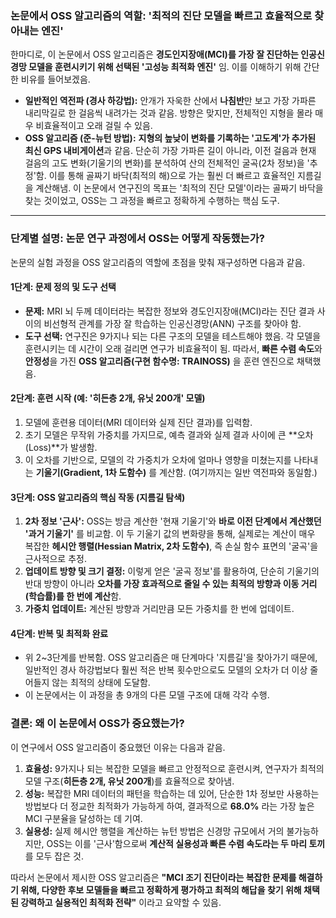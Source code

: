 
### 논문에서 OSS 알고리즘의 역할: '최적의 진단 모델을 빠르고 효율적으로 찾아내는 엔진'
한마디로, 이 논문에서 OSS 알고리즘은 **경도인지장애(MCI)를 가장 잘 진단하는 인공신경망 모델을 훈련시키기 위해 선택된 '고성능 최적화 엔진'** 임.
이를 이해하기 위해 간단한 비유를 들어보겠음.
*   **일반적인 역전파 (경사 하강법):** 안개가 자욱한 산에서 **나침반**만 보고 가장 가파른 내리막길로 한 걸음씩 내려가는 것과 같음. 방향은 맞지만, 전체적인 지형을 몰라 매우 비효율적이고 오래 걸릴 수 있음.
*   **OSS 알고리즘 (준-뉴턴 방법):** **지형의 높낮이 변화를 기록하는 '고도계'가 추가된 최신 GPS 내비게이션**과 같음. 단순히 가장 가파른 길이 아니라, 이전 걸음과 현재 걸음의 고도 변화(기울기의 변화)를 분석하여 산의 전체적인 굴곡(2차 정보)을 '추정'함. 이를 통해 골짜기 바닥(최적의 해)으로 가는 훨씬 더 빠르고 효율적인 지름길을 계산해냄.
이 논문에서 연구진의 목표는 '최적의 진단 모델'이라는 골짜기 바닥을 찾는 것이었고, OSS는 그 과정을 빠르고 정확하게 수행하는 핵심 도구.

---

### 단계별 설명: 논문 연구 과정에서 OSS는 어떻게 작동했는가?
논문의 실험 과정을 OSS 알고리즘의 역할에 초점을 맞춰 재구성하면 다음과 같음.
#### 1단계: 문제 정의 및 도구 선택
*   **문제:** MRI 뇌 두께 데이터라는 복잡한 정보와 경도인지장애(MCI)라는 진단 결과 사이의 비선형적 관계를 가장 잘 학습하는 인공신경망(ANN) 구조를 찾아야 함.
*   **도구 선택:** 연구진은 9가지나 되는 다른 구조의 모델을 테스트해야 했음. 각 모델을 훈련시키는 데 시간이 오래 걸리면 연구가 비효율적이 됨. 따라서, **빠른 수렴 속도**와 **안정성**을 가진 **OSS 알고리즘(구현 함수명: TRAINOSS)** 을 훈련 엔진으로 채택했음.
#### 2단계: 훈련 시작 (예: '히든층 2개, 유닛 200개' 모델)
1.  모델에 훈련용 데이터(MRI 데이터와 실제 진단 결과)를 입력함.
2.  초기 모델은 무작위 가중치를 가지므로, 예측 결과와 실제 결과 사이에 큰 **오차(Loss)**가 발생함.
3.  이 오차를 기반으로, 모델의 각 가중치가 오차에 얼마나 영향을 미쳤는지를 나타내는 **기울기(Gradient, 1차 도함수)** 를 계산함. (여기까지는 일반 역전파와 동일함.)
#### 3단계: OSS 알고리즘의 핵심 작동 (지름길 탐색)
1.  **2차 정보 '근사':** OSS는 방금 계산한 '현재 기울기'와 **바로 이전 단계에서 계산했던 '과거 기울기'** 를 비교함. 이 두 기울기 값의 변화량을 통해, 실제로는 계산이 매우 복잡한 **헤시안 행렬(Hessian Matrix, 2차 도함수)**, 즉 손실 함수 표면의 '굴곡'을 근사적으로 추정.
2.  **업데이트 방향 및 크기 결정:** 이렇게 얻은 '굴곡 정보'를 활용하여, 단순히 기울기의 반대 방향이 아니라 **오차를 가장 효과적으로 줄일 수 있는 최적의 방향과 이동 거리(학습률)를 한 번에 계산**함.
3.  **가중치 업데이트:** 계산된 방향과 거리만큼 모든 가중치를 한 번에 업데이트.
#### 4단계: 반복 및 최적화 완료
*   위 2~3단계를 반복함. OSS 알고리즘은 매 단계마다 '지름길'을 찾아가기 때문에, 일반적인 경사 하강법보다 훨씬 적은 반복 횟수만으로도 모델의 오차가 더 이상 줄어들지 않는 최적의 상태에 도달함.
*   이 논문에서는 이 과정을 총 9개의 다른 모델 구조에 대해 각각 수행.

### 결론: 왜 이 논문에서 OSS가 중요했는가?
이 연구에서 OSS 알고리즘이 중요했던 이유는 다음과 같음.
1.  **효율성:** 9가지나 되는 복잡한 모델을 빠르고 안정적으로 훈련시켜, 연구자가 최적의 모델 구조(**히든층 2개, 유닛 200개**)를 효율적으로 찾아냄.
2.  **성능:** 복잡한 MRI 데이터의 패턴을 학습하는 데 있어, 단순한 1차 정보만 사용하는 방법보다 더 정교한 최적화가 가능하게 하여, 결과적으로 **68.0%** 라는 가장 높은 MCI 구분율을 달성하는 데 기여.
3.  **실용성:** 실제 헤시안 행렬을 계산하는 뉴턴 방법은 신경망 규모에서 거의 불가능하지만, OSS는 이를 '근사'함으로써 **계산적 실용성과 빠른 수렴 속도라는 두 마리 토끼**를 모두 잡은 것.

따라서 논문에서 제시한 OSS 알고리즘은 **"MCI 조기 진단이라는 복잡한 문제를 해결하기 위해, 다양한 후보 모델들을 빠르고 정확하게 평가하고 최적의 해답을 찾기 위해 채택된 강력하고 실용적인 최적화 전략"** 이라고 요약할 수 있음.